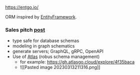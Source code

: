 https://entgo.io/

ORM inspired by [EntityFramework](https://learn.microsoft.com/en-us/aspnet/entity-framework).

### Sales pitch [post](https://entgo.io/blog/2023/02/23/simple-cms-with-ent) 
- type safe for database schemas
- modeling in graph schematics
- generate servers; GraphQL, gRPC, OpenAPI
- Use of [Atlas](https://atlasgo.io/) (robus schema management)
	- for example: https://gh.atlasgo.cloud/explore/4f35baca
	- ![[Pasted image 20230313211316.png]]
